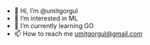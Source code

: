 - 👋 Hi, I’m @umitgorgul
- 👀 I’m interested in ML
- 🌱 I’m currently learning GO
- 📫 How to reach me umitgorgul@gmail.com
<!---
umitgorgul/umitgorgul is a ✨ special ✨ repository because its `README.md` (this file) appears on your GitHub profile.
You can click the Preview link to take a look at your changes.
--->
